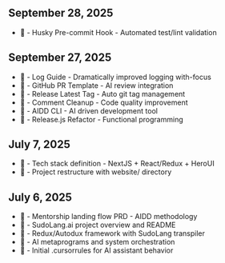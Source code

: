## September 28, 2025

- 🔧 - Husky Pre-commit Hook - Automated test/lint validation

## September 27, 2025

- 📝 - Log Guide - Dramatically improved logging with-focus
- 🚀 - GitHub PR Template - AI review integration
- 🔧 - Release Latest Tag - Auto git tag management
- 🧹 - Comment Cleanup - Code quality improvement
- 🚀 - AIDD CLI - AI driven development tool
- 🔄 - Release.js Refactor - Functional programming

## July 7, 2025

- 📝 - Tech stack definition - NextJS + React/Redux + HeroUI
- 🔄 - Project restructure with website/ directory

## July 6, 2025

- 📝 - Mentorship landing flow PRD - AIDD methodology
- 🚀 - SudoLang.ai project overview and README
- 🚀 - Redux/Autodux framework with SudoLang transpiler
- 📝 - AI metaprograms and system orchestration
- 🔧 - Initial .cursorrules for AI assistant behavior

